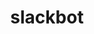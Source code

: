 ---
title: slackbot
name: Slack Bot
desc: Slack Bot ist hier
category: [Frontend, Backend]
language: [Angular, TypeScript, Node.js]
framework:
datum: 2019
img:
link: https://github.com/JoKraken/slackbot
---
